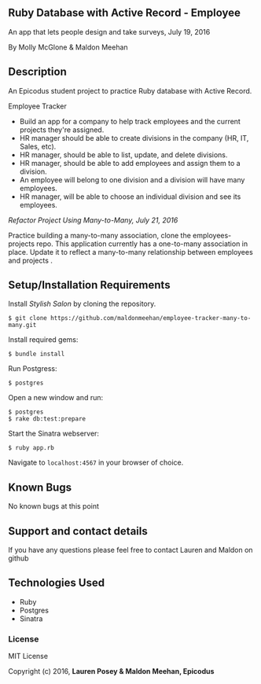 ## Ruby Database with Active Record - Employee

An app that lets people design and take surveys, July 19, 2016

By Molly McGlone & Maldon Meehan

## Description

An Epicodus student project to practice Ruby database with Active Record.

Employee Tracker
* Build an app for a company to help track employees and the current projects they're assigned.
* HR manager should be able to create divisions in the company (HR, IT, Sales, etc).
* HR manager, should be able to list, update, and delete divisions.
* HR manager, should be able to add employees and assign them to a division.
* An employee will belong to one division and a division will have many employees.
* HR manager, will be able to choose an individual division and see its employees.

*Refactor Project Using Many-to-Many, July 21, 2016*

Practice building a many-to-many association, clone the employees-projects repo. This application currently has a one-to-many association in place. Update it to reflect a many-to-many relationship between employees and projects .

## Setup/Installation Requirements

Install *Stylish Salon* by cloning the repository.  
```
$ git clone https://github.com/maldonmeehan/employee-tracker-many-to-many.git
```

Install required gems:
```
$ bundle install
```

Run Postgress:
```
$ postgres
```

Open a new window and run:
```
$ postgres
$ rake db:test:prepare
```

Start the Sinatra webserver:
```
$ ruby app.rb
```

Navigate to `localhost:4567` in your browser of choice.

## Known Bugs

No known bugs at this point

## Support and contact details

If you have any questions please feel free to contact Lauren and Maldon on github

## Technologies Used

* Ruby
* Postgres
* Sinatra

### License

MIT License

Copyright (c) 2016, **Lauren Posey & Maldon Meehan, Epicodus**
